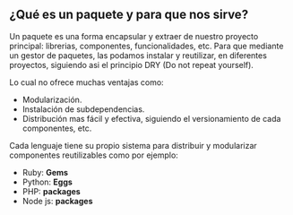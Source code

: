 ## ¿Qué es un paquete y para que nos sirve?

Un paquete es una forma encapsular y extraer de nuestro proyecto principal: librerias, componentes, funcionalidades, etc. Para que mediante un gestor de paquetes, las podamos instalar y reutilizar, en diferentes proyectos, siguiendo asi el principio DRY \(Do not repeat yourself\).

Lo cual no ofrece muchas ventajas como:

* Modularización.
* Instalación de subdependencias.
* Distribución mas fácil y efectiva, siguiendo el versionamiento de cada componentes, etc.

Cada lenguaje tiene su propio sistema para distribuir y modularizar componentes reutilizables como por ejemplo:

* Ruby: **Gems** 
* Python: **Eggs**
* PHP: **packages**
* Node js: **packages**

## 



